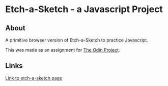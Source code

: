 # Etch-a-Sketch - a Javascript Project

## About

A primitive browser version of Etch-a-Sketch to practice Javascript.

This was made as an assignment for [The Odin Project](https://www.theodinproject.com).

## Links

[Link to etch-a-sketch page](https://joshjyu.github.io/etch-a-sketch/)
